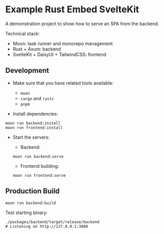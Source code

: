 # Example Rust Embed SvelteKit

A demonstration project to show how to serve an SPA from the backend.

Technical stack:

- Moon: task runner and monorepo management
- Rust + Axum: backend
- SvelteKit + DaisyUI + TailwindCSS: frontend

## Development

- Make sure that you have related tools available:

  - `moon`
  - `cargo` and `rustc`
  - `pnpm`

- Install dependencies:

```shell
moon run backend:install
moon run frontend:install
```

- Start the servers:
  - Backend:

  ```shell
  moon run backend:serve
  ```

  - Frontend building:

  ```shell
  moon run frontend:serve
  ```

## Production Build

```shell
moon run backend:build
```

Test starting binary:

```shell
./packages/backend/target/release/backend
# Listening on http://127.0.0.1:3000
```
